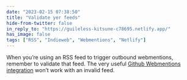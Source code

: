 ```yaml
---
date: "2023-02-15 07:38:50"
title: "Validate yer feeds"
hide-from-twitter: false
in_reply_to: "https://guileless-kitsune-c78695.netlify.app/"
has_image: false
tags: ["RSS", "Indieweb", "Webmentions", "Netlify"]
---
```


When you’re using an RSS feed to trigger outbound webmentions, remember to validate that feed. The very useful [Github Webmentions integration](https://github.com/CodeFoodPixels/netlify-plugin-webmentions#readme) won’t work with an invalid feed.
